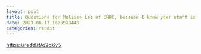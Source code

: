 ```yaml
--- 
layout: post 
title: Questions for Melissa Lee of CNBC, because I know your staff is reading this right now: 
date: 2021-06-17 1623979443 
categories: reddit 
--- 
```

https://redd.it/o2d6v5